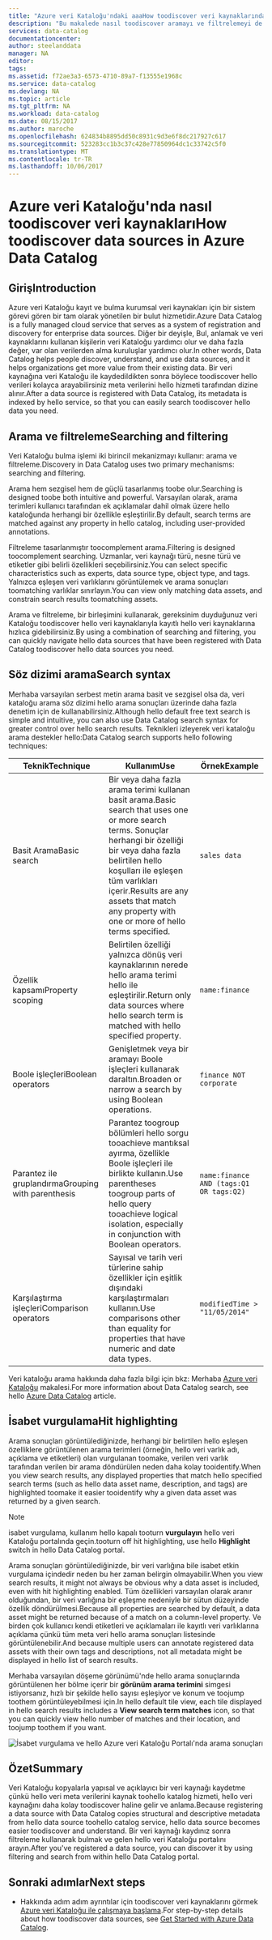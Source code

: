 ```yaml
---
title: "Azure veri Kataloğu'ndaki aaaHow toodiscover veri kaynaklarında | Microsoft Docs"
description: "Bu makalede nasıl toodiscover aramayı ve filtrelemeyi de dahil olmak üzere Azure veri Kataloğu ile veri varlıklarını kayıtlı vurgular ve isabet vurgulama özelliklerini hello Azure veri Kataloğu portalını hello kullanarak."
services: data-catalog
documentationcenter: 
author: steelanddata
manager: NA
editor: 
tags: 
ms.assetid: f72ae3a3-6573-4710-89a7-f13555e1968c
ms.service: data-catalog
ms.devlang: NA
ms.topic: article
ms.tgt_pltfrm: NA
ms.workload: data-catalog
ms.date: 08/15/2017
ms.author: maroche
ms.openlocfilehash: 624834b8895dd50c8931c9d3e6f8dc217927c617
ms.sourcegitcommit: 523283cc1b3c37c428e77850964dc1c33742c5f0
ms.translationtype: MT
ms.contentlocale: tr-TR
ms.lasthandoff: 10/06/2017
---
```

# <a name="how-toodiscover-data-sources-in-azure-data-catalog"></a><span data-ttu-id="50c4d-103">Azure veri Kataloğu'nda nasıl toodiscover veri kaynakları</span><span class="sxs-lookup"><span data-stu-id="50c4d-103">How toodiscover data sources in Azure Data Catalog</span></span>
## <a name="introduction"></a><span data-ttu-id="50c4d-104">Giriş</span><span class="sxs-lookup"><span data-stu-id="50c4d-104">Introduction</span></span>
<span data-ttu-id="50c4d-105">Azure veri Kataloğu kayıt ve bulma kurumsal veri kaynakları için bir sistem görevi gören bir tam olarak yönetilen bir bulut hizmetidir.</span><span class="sxs-lookup"><span data-stu-id="50c4d-105">Azure Data Catalog is a fully managed cloud service that serves as a system of registration and discovery for enterprise data sources.</span></span> <span data-ttu-id="50c4d-106">Diğer bir deyişle, Bul, anlamak ve veri kaynaklarını kullanan kişilerin veri Kataloğu yardımcı olur ve daha fazla değer, var olan verilerden alma kuruluşlar yardımcı olur.</span><span class="sxs-lookup"><span data-stu-id="50c4d-106">In other words, Data Catalog helps people discover, understand, and use data sources, and it helps organizations get more value from their existing data.</span></span> <span data-ttu-id="50c4d-107">Bir veri kaynağına veri Kataloğu ile kaydedildikten sonra böylece toodiscover hello verileri kolayca arayabilirsiniz meta verilerini hello hizmeti tarafından dizine alınır.</span><span class="sxs-lookup"><span data-stu-id="50c4d-107">After a data source is registered with Data Catalog, its metadata is indexed by hello service, so that you can easily search toodiscover hello data you need.</span></span>

## <a name="searching-and-filtering"></a><span data-ttu-id="50c4d-108">Arama ve filtreleme</span><span class="sxs-lookup"><span data-stu-id="50c4d-108">Searching and filtering</span></span>
<span data-ttu-id="50c4d-109">Veri Kataloğu bulma işlemi iki birincil mekanizmayı kullanır: arama ve filtreleme.</span><span class="sxs-lookup"><span data-stu-id="50c4d-109">Discovery in Data Catalog uses two primary mechanisms: searching and filtering.</span></span>

<span data-ttu-id="50c4d-110">Arama hem sezgisel hem de güçlü tasarlanmış toobe olur.</span><span class="sxs-lookup"><span data-stu-id="50c4d-110">Searching is designed toobe both intuitive and powerful.</span></span> <span data-ttu-id="50c4d-111">Varsayılan olarak, arama terimleri kullanıcı tarafından ek açıklamalar dahil olmak üzere hello kataloğunda herhangi bir özellikle eşleştirilir.</span><span class="sxs-lookup"><span data-stu-id="50c4d-111">By default, search terms are matched against any property in hello catalog, including user-provided annotations.</span></span>

<span data-ttu-id="50c4d-112">Filtreleme tasarlanmıştır toocomplement arama.</span><span class="sxs-lookup"><span data-stu-id="50c4d-112">Filtering is designed toocomplement searching.</span></span> <span data-ttu-id="50c4d-113">Uzmanlar, veri kaynağı türü, nesne türü ve etiketler gibi belirli özellikleri seçebilirsiniz.</span><span class="sxs-lookup"><span data-stu-id="50c4d-113">You can select specific characteristics such as experts, data source type, object type, and tags.</span></span> <span data-ttu-id="50c4d-114">Yalnızca eşleşen veri varlıklarını görüntülemek ve arama sonuçları toomatching varlıklar sınırlayın.</span><span class="sxs-lookup"><span data-stu-id="50c4d-114">You can view only matching data assets, and constrain search results toomatching assets.</span></span>

<span data-ttu-id="50c4d-115">Arama ve filtreleme, bir birleşimini kullanarak, gereksinim duyduğunuz veri Kataloğu toodiscover hello veri kaynaklarıyla kayıtlı hello veri kaynaklarına hızlıca gidebilirsiniz.</span><span class="sxs-lookup"><span data-stu-id="50c4d-115">By using a combination of searching and filtering, you can quickly navigate hello data sources that have been registered with Data Catalog toodiscover hello data sources you need.</span></span>

## <a name="search-syntax"></a><span data-ttu-id="50c4d-116">Söz dizimi arama</span><span class="sxs-lookup"><span data-stu-id="50c4d-116">Search syntax</span></span>
<span data-ttu-id="50c4d-117">Merhaba varsayılan serbest metin arama basit ve sezgisel olsa da, veri kataloğu arama söz dizimi hello arama sonuçları üzerinde daha fazla denetim için de kullanabilirsiniz.</span><span class="sxs-lookup"><span data-stu-id="50c4d-117">Although hello default free text search is simple and intuitive, you can also use Data Catalog search syntax for greater control over hello search results.</span></span> <span data-ttu-id="50c4d-118">Teknikleri izleyerek veri kataloğu arama destekler hello:</span><span class="sxs-lookup"><span data-stu-id="50c4d-118">Data Catalog search supports hello following techniques:</span></span>

| <span data-ttu-id="50c4d-119">Teknik</span><span class="sxs-lookup"><span data-stu-id="50c4d-119">Technique</span></span> | <span data-ttu-id="50c4d-120">Kullanım</span><span class="sxs-lookup"><span data-stu-id="50c4d-120">Use</span></span> | <span data-ttu-id="50c4d-121">Örnek</span><span class="sxs-lookup"><span data-stu-id="50c4d-121">Example</span></span> |
| --- | --- | --- |
| <span data-ttu-id="50c4d-122">Basit Arama</span><span class="sxs-lookup"><span data-stu-id="50c4d-122">Basic search</span></span> |<span data-ttu-id="50c4d-123">Bir veya daha fazla arama terimi kullanan basit arama.</span><span class="sxs-lookup"><span data-stu-id="50c4d-123">Basic search that uses one or more search terms.</span></span> <span data-ttu-id="50c4d-124">Sonuçlar herhangi bir özelliği bir veya daha fazla belirtilen hello koşulları ile eşleşen tüm varlıkları içerir.</span><span class="sxs-lookup"><span data-stu-id="50c4d-124">Results are any assets that match any property with one or more of hello terms specified.</span></span> |`sales data` |
| <span data-ttu-id="50c4d-125">Özellik kapsamı</span><span class="sxs-lookup"><span data-stu-id="50c4d-125">Property scoping</span></span> |<span data-ttu-id="50c4d-126">Belirtilen özelliği yalnızca dönüş veri kaynaklarının nerede hello arama terimi hello ile eşleştirilir.</span><span class="sxs-lookup"><span data-stu-id="50c4d-126">Return only data sources where hello search term is matched with hello specified property.</span></span> |`name:finance` |
| <span data-ttu-id="50c4d-127">Boole işleçleri</span><span class="sxs-lookup"><span data-stu-id="50c4d-127">Boolean operators</span></span> |<span data-ttu-id="50c4d-128">Genişletmek veya bir aramayı Boole işleçleri kullanarak daraltın.</span><span class="sxs-lookup"><span data-stu-id="50c4d-128">Broaden or narrow a search by using Boolean operations.</span></span> |`finance NOT corporate` |
| <span data-ttu-id="50c4d-129">Parantez ile gruplandırma</span><span class="sxs-lookup"><span data-stu-id="50c4d-129">Grouping with parenthesis</span></span> |<span data-ttu-id="50c4d-130">Parantez toogroup bölümleri hello sorgu tooachieve mantıksal ayırma, özellikle Boole işleçleri ile birlikte kullanın.</span><span class="sxs-lookup"><span data-stu-id="50c4d-130">Use parentheses toogroup parts of hello query tooachieve logical isolation, especially in conjunction with Boolean operators.</span></span> |`name:finance AND (tags:Q1 OR tags:Q2)` |
| <span data-ttu-id="50c4d-131">Karşılaştırma işleçleri</span><span class="sxs-lookup"><span data-stu-id="50c4d-131">Comparison operators</span></span> |<span data-ttu-id="50c4d-132">Sayısal ve tarih veri türlerine sahip özellikler için eşitlik dışındaki karşılaştırmaları kullanın.</span><span class="sxs-lookup"><span data-stu-id="50c4d-132">Use comparisons other than equality for properties that have numeric and date data types.</span></span> |`modifiedTime > "11/05/2014"` |

<span data-ttu-id="50c4d-133">Veri kataloğu arama hakkında daha fazla bilgi için bkz: Merhaba [Azure veri Kataloğu](https://msdn.microsoft.com/library/azure/mt267594.aspx) makalesi.</span><span class="sxs-lookup"><span data-stu-id="50c4d-133">For more information about Data Catalog search, see hello [Azure Data Catalog](https://msdn.microsoft.com/library/azure/mt267594.aspx) article.</span></span>

## <a name="hit-highlighting"></a><span data-ttu-id="50c4d-134">İsabet vurgulama</span><span class="sxs-lookup"><span data-stu-id="50c4d-134">Hit highlighting</span></span>
<span data-ttu-id="50c4d-135">Arama sonuçları görüntülediğinizde, herhangi bir belirtilen hello eşleşen özelliklere görüntülenen arama terimleri (örneğin, hello veri varlık adı, açıklama ve etiketleri) olan vurgulanan toomake, verilen veri varlık tarafından verilen bir arama döndürülen neden daha kolay tooidentify.</span><span class="sxs-lookup"><span data-stu-id="50c4d-135">When you view search results, any displayed properties that match hello specified search terms (such as hello data asset name, description, and tags) are highlighted toomake it easier tooidentify why a given data asset was returned by a given search.</span></span>

> [!NOTE]
> <span data-ttu-id="50c4d-136">isabet vurgulama, kullanım hello kapalı tooturn **vurgulayın** hello veri Kataloğu portalında geçin.</span><span class="sxs-lookup"><span data-stu-id="50c4d-136">tooturn off hit highlighting, use hello **Highlight** switch in hello Data Catalog portal.</span></span>
>
>

<span data-ttu-id="50c4d-137">Arama sonuçları görüntülediğinizde, bir veri varlığına bile isabet etkin vurgulama içindedir neden bu her zaman belirgin olmayabilir.</span><span class="sxs-lookup"><span data-stu-id="50c4d-137">When you view search results, it might not always be obvious why a data asset is included, even with hit highlighting enabled.</span></span> <span data-ttu-id="50c4d-138">Tüm özellikleri varsayılan olarak aranır olduğundan, bir veri varlığına bir eşleşme nedeniyle bir sütun düzeyinde özellik döndürülmesi.</span><span class="sxs-lookup"><span data-stu-id="50c4d-138">Because all properties are searched by default, a data asset might be returned because of a match on a column-level property.</span></span> <span data-ttu-id="50c4d-139">Ve birden çok kullanıcı kendi etiketleri ve açıklamaları ile kayıtlı veri varlıklarına açıklama çünkü tüm meta veri hello arama sonuçları listesinde görüntülenebilir.</span><span class="sxs-lookup"><span data-stu-id="50c4d-139">And because multiple users can annotate registered data assets with their own tags and descriptions, not all metadata might be displayed in hello list of search results.</span></span>

<span data-ttu-id="50c4d-140">Merhaba varsayılan döşeme görünümü'nde hello arama sonuçlarında görüntülenen her bölme içerir bir **görünüm arama terimini** simgesi istiyorsanız, hızlı bir şekilde hello sayısı eşleşiyor ve konum ve toojump toothem görüntüleyebilmesi için.</span><span class="sxs-lookup"><span data-stu-id="50c4d-140">In hello default tile view, each tile displayed in hello search results includes a **View search term matches** icon, so that you can quickly view hello number of matches and their location, and toojump toothem if you want.</span></span>

 ![İsabet vurgulama ve hello Azure veri Kataloğu Portalı'nda arama sonuçları](./media/data-catalog-how-to-discover/search-matches.png)

## <a name="summary"></a><span data-ttu-id="50c4d-142">Özet</span><span class="sxs-lookup"><span data-stu-id="50c4d-142">Summary</span></span>
<span data-ttu-id="50c4d-143">Veri Kataloğu kopyalarla yapısal ve açıklayıcı bir veri kaynağı kaydetme çünkü hello veri meta verilerini kaynak toohello katalog hizmeti, hello veri kaynağını daha kolay toodiscover haline gelir ve anlama.</span><span class="sxs-lookup"><span data-stu-id="50c4d-143">Because registering a data source with Data Catalog copies structural and descriptive metadata from hello data source toohello catalog service, hello data source becomes easier toodiscover and understand.</span></span> <span data-ttu-id="50c4d-144">Bir veri kaynağı kaydınız sonra filtreleme kullanarak bulmak ve gelen hello veri Kataloğu portalını arayın.</span><span class="sxs-lookup"><span data-stu-id="50c4d-144">After you've registered a data source, you can discover it by using filtering and search from within hello Data Catalog portal.</span></span>

## <a name="next-steps"></a><span data-ttu-id="50c4d-145">Sonraki adımlar</span><span class="sxs-lookup"><span data-stu-id="50c4d-145">Next steps</span></span>
* <span data-ttu-id="50c4d-146">Hakkında adım adım ayrıntılar için toodiscover veri kaynaklarını görmek [Azure veri Kataloğu ile çalışmaya başlama](data-catalog-get-started.md).</span><span class="sxs-lookup"><span data-stu-id="50c4d-146">For step-by-step details about how toodiscover data sources, see [Get Started with Azure Data Catalog](data-catalog-get-started.md).</span></span>
